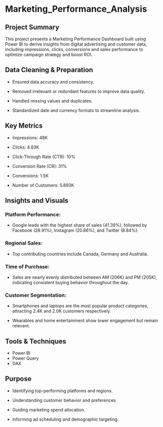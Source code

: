 # Marketing_Performance_Analysis
## Project Summary
This project presents a Marketing Performance Dashboard built using Power BI to derive insights from digital advertising and customer data, including impressions, clicks, conversions and sales performance to optimize campaign strategy and boost ROI.

## Data Cleaning & Preparation
- Ensured data accuracy and consistency.

- Removed irrelevant or redundant features to improve data quality.

- Handled missing values and duplicates.

- Standardized date and currency formats to streamline analysis.


## Key Metrics
- Impressions: 48K

- Clicks: 4.83K

- Click-Through Rate (CTR): 10%

- Conversion Rate (CR): 31%

- Conversions: 1.5K

- Number of Customers: 5.893K

## Insights and Visuals
 ### Platform Performance:
 - Google leads with the highest share of sales (41.39%), followed by Facebook (28.91%), Instagram (20.86%), and Twitter (8.84%).

 ### Regional Sales:
 -  Top contributing countries include Canada, Germany and Australia.
### Time of Purchase:
 - Sales are nearly evenly distributed between AM (206K) and PM (205K), indicating consistent buying behavior throughout the day.

### Customer Segmentation:

   - Smartphones and laptops are the most popular product categories, attracting 2.4K and 2.0K customers respectively.

   - Wearables and home entertainment show lower engagement but remain relevant.

## Tools & Techniques
- Power BI
- Power Query
- DAX

##  Purpose

- Identifying top-performing platforms and regions.

- Understanding customer behavior and preferences.

- Guiding marketing spend allocation.

- Informing ad scheduling and demographic targeting.
